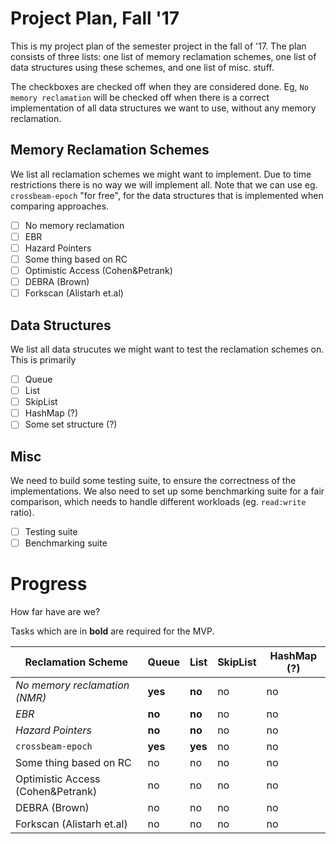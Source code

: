 # Project Plan, Fall '17

This is my project plan of the semester project in the fall of '17.
The plan consists of three lists:
one list of memory reclamation schemes,
one list of data structures using these schemes, and
one list of misc. stuff.

The checkboxes are checked off when they are considered done.
Eg, `No memory reclamation` will be checked off when there
is a correct implementation of all data structures we want to use,
without any memory reclamation.

## Memory Reclamation Schemes

We list all reclamation schemes we might want to implement.
Due to time restrictions there is no way we will implement all.
Note that we can use eg. `crossbeam-epoch` "for free", for the data structures
that is implemented when comparing approaches.

 - [ ] No memory reclamation
 - [ ] EBR
 - [ ] Hazard Pointers
 - [ ] Some thing based on RC
 - [ ] Optimistic Access (Cohen&Petrank)
 - [ ] DEBRA (Brown)
 - [ ] Forkscan (Alistarh et.al)

## Data Structures

We list all data strucutes we might want to test the reclamation schemes on.
This is primarily

 - [ ] Queue
 - [ ] List
 - [ ] SkipList
 - [ ] HashMap (?)
 - [ ] Some set structure (?)

## Misc

We need to build some testing suite, to ensure the correctness of the implementations.
We also need to set up some benchmarking suite for a fair comparison,
which needs to handle different workloads (eg. `read:write` ratio).

 - [ ] Testing suite
 - [ ] Benchmarking suite

# Progress

How far have are we?

Tasks which are in **bold** are required for the MVP.


| Reclamation Scheme | Queue | List | SkipList | HashMap (?) |
| --- | --- | --- | --- | --- |
|*No memory reclamation (NMR)* | **yes** | **no** | no | no |
|*EBR* |  **no** | **no** | no | no |
|*Hazard Pointers* |  **no** | **no** | no | no |
| `crossbeam-epoch` | **yes** | **yes** | no | no |
|Some thing based on RC |  no | no | no | no |
|Optimistic Access (Cohen&Petrank) |  no | no | no | no |
|DEBRA (Brown) |  no | no | no | no |
|Forkscan (Alistarh et.al) |  no | no | no | no |
